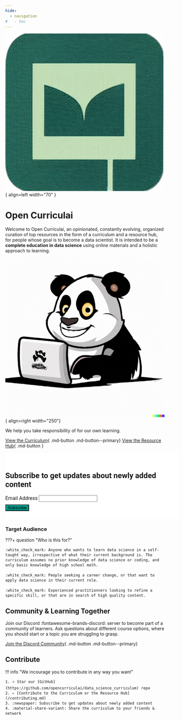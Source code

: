 ```yaml
---
hide:
  - navigation
#   - toc
---
```


![logo](/assets/images/logo_transparent.png){ align=left width="70" }

<!-- <div style="margin: 0 0 0 0; margin-block-end: 0em; margin-bottom: -2.5em; color: #000000"> -->
# Open Curriculai

Welcome to Open Curriculai, an opinionated, constantly evolving, organized curation of top resources in the form of a curriculum and a resource hub, for people whose goal is to become a data scientist. It is intended to be a **complete education in data science** using online materials and a holistic approach to learning.

![panda on laptop](/assets/images/panda_on_laptop.png){ align=right width="250"} 

We help you take responsibility of for our own learning.

[View the Curriculum](curriculum.md){ .md-button .md-button--primary} [View the Resource Hub](resource_hub/index.md){ .md-button }

<!-- Begin Mailchimp Signup Form -->
<link href="//cdn-images.mailchimp.com/embedcode/classic-071822.css" rel="stylesheet" type="text/css">
<style type="text/css">
    #mc_embed_signup{background:#fff; clear:left; font:16px Roboto,Arial,sans-serif;  width:550px;}
    #mc_embed_signup form{padding:0; padding-bottom: 1.5em; padding-top: 1.5em}
    #mc_embed_signup .button{background-color:#009485; border-radius:0.1em}
    #mc_embed_signup .mc-field-group{padding: 0 0 0.5em}
	/* Add your own Mailchimp form style overrides in your site stylesheet or in this style block.
	   We recommend moving this block and the preceding CSS link to the HEAD of your HTML file. */
</style>
<div id="mc_embed_signup">
<form action="https://github.us7.list-manage.com/subscribe/post?u=ae41f2ddfe55ea4c7afc9bc02&amp;id=7dfecd57b4&amp;f_id=0000e9e3f0" method="post" id="mc-embedded-subscribe-form" name="mc-embedded-subscribe-form" class="validate" target="_blank" novalidate>
    <div id="mc_embed_signup_scroll">
	<h2>Subscribe to get updates about newly added content</h2>
<!-- <div class="indicates-required"><span class="asterisk">*</span> indicates required</div> -->
<div class="mc-field-group">
	<label for="mce-EMAIL">Email Address  <span class="asterisk"></span>
</label>
	<input type="email" value="" name="EMAIL" class="required email" id="mce-EMAIL">
	<span id="mce-EMAIL-HELPERTEXT" class="helper_text"></span>
</div>
	<div id="mce-responses" class="clear foot">
		<div class="response" id="mce-error-response" style="display:none"></div>
		<div class="response" id="mce-success-response" style="display:none"></div>
	</div>    <!-- real people should not fill this in and expect good things - do not remove this or risk form bot signups-->
    <div style="position: absolute; left: -5000px;" aria-hidden="true"><input type="text" name="b_ae41f2ddfe55ea4c7afc9bc02_7dfecd57b4" tabindex="-1" value=""></div>
        <div class="optionalParent">
            <div class="clear foot">
                <input type="submit" value="Subscribe" name="subscribe" id="mc-embedded-subscribe" class="button">
                <!-- <p class="brandingLogo"><a href="http://eepurl.com/h76kpX" title="Mailchimp - email marketing made easy and fun"><img src="https://eep.io/mc-cdn-images/template_images/branding_logo_text_dark_dtp.svg"></a></p> -->
            </div>
        </div>
    </div>
</form>
</div>
<script type='text/javascript' src='//s3.amazonaws.com/downloads.mailchimp.com/js/mc-validate.js'></script><script type='text/javascript'>(function($) {window.fnames = new Array(); window.ftypes = new Array();fnames[0]='EMAIL';ftypes[0]='email';fnames[1]='FNAME';ftypes[1]='text';fnames[2]='LNAME';ftypes[2]='text';fnames[5]='BIRTHDAY';ftypes[5]='birthday';fnames[6]='MMERGE6';ftypes[6]='text';}(jQuery));var $mcj = jQuery.noConflict(true);</script>
<!--End mc_embed_signup-->

### Target Audience

???+ question "Who is this for?"

    :white_check_mark: Anyone who wants to learn data science in a self-taught way, irrespective of what their current background is. The curriculum assumes no prior knowledge of data science or coding, and only basic knowledge of high school math.

    :white_check_mark: People seeking a career change, or that want to apply data science in their current role.

    :white_check_mark: Experienced practitionners looking to refine a specific skill, or that are in search of high quality content.

## Community & Learning Together

Join our Discord :fontawesome-brands-discord: server to become part of a community of learners. Ask questions about different course options, where you should start or a topic you are struggling to grasp.

[Join the Discord Community](https://discord.gg/cfgtzBwDXR){ .md-button .md-button--primary}

## Contribute

!!! info "We incourage you to contribute in any way you want"

    1. ⭐ Star our [GitHub](https://github.com/opencurriculai/data_science_curriculum) repo
    2. ✍️ [Contribute to the Curriculum or the Resource Hub](/contributing.md)
    3. :newspaper: Subscribe to get updates about newly added content
    4. :material-share-variant: Share the curriculum to your friends & network 
